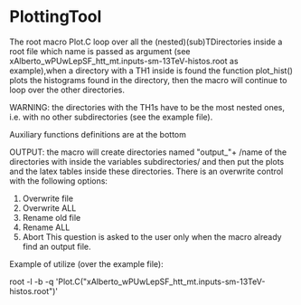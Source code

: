 # PlottingTool

The root macro Plot.C loop over all the (nested)(sub)TDirectories inside a root file which name is passed as argument (see xAlberto_wPUwLepSF_htt_mt.inputs-sm-13TeV-histos.root as example),when a directory with a TH1 inside is found the function plot_hist() plots the histograms found in the directory, then the macro will continue to loop over the other directories.
                                                                                                                   
WARNING: the directories with the TH1s have to be the most nested ones, i.e. with no other subdirectories (see the example file).        
                                                                                                                  
Auxiliary functions definitions are at the bottom

OUTPUT: the macro will create directories named "output_"+ /name of the directories with inside the variables 
subdirectories/ and then put the plots and the latex tables inside these directories. 
There is an overwrite control with the following options:
1) Overwrite file
2) Overwrite ALL
3) Rename old file
4) Rename ALL
5) Abort
This question is asked to the user only when the macro already find an output file.

Example of utilize (over the example file):

root -l -b -q 'Plot.C("xAlberto_wPUwLepSF_htt_mt.inputs-sm-13TeV-histos.root")'
